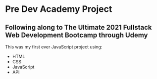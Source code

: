 # Pre Dev Academy Project

## Following along to The Ultimate 2021 Fullstack Web Development Bootcamp through Udemy
This was my first ever JavaScript project using: 
- HTML
- CSS
- JavaScript
- API
